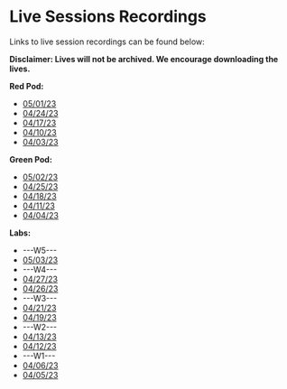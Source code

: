 # Live Sessions Recordings

<p>Links to live session recordings can be found below:</p>
<p><strong>Disclaimer: Lives will not be archived. We encourage downloading the lives.</strong></p>
<p><strong>Red Pod:</strong></p>
<ul style="list-style-type: disc;">
<li><a class="inline_disabled" href="https://transcripts.gotomeeting.com/#/s/f6b1aa3de41b8b51f4f2ecf84c5e9c87f2157880792b25f4eb5cb2dd3d38f7e4" target="_blank">05/01/23</a></li>
<li><a class="inline_disabled" href="https://transcripts.gotomeeting.com/#/s/61e22f849eaa5cfbd06f821124a498b0c79b1c34fb7604acd83285b58f63289f" target="_blank">04/24/23</a></li>
<li><a class="inline_disabled" href="https://transcripts.gotomeeting.com/#/s/bdd1fd23a86837e5c92e7b3bb29cab62537f284667fe6885d2b3e6512cfb9304" target="_blank">04/17/23</a></li>
<li><a class="inline_disabled" href="https://transcripts.gotomeeting.com/#/s/8b52fa9869ffafa1c108f6fdb6a4a212adaefcbd1a4685f792d60418813a12b1" target="_blank">04/10/23</a></li>
<li><a class="inline_disabled" href="https://transcripts.gotomeeting.com/#/s/d1fdb94363cb1f909c47d1b87383e99ed08fa3edbd294fe16f62cd7be861eaaa" target="_blank">04/03/23</a></li>
</ul>
<p><strong>Gree</strong><strong>n Pod:</strong></p>
<ul style="list-style-type: disc;">
<li><a class="inline_disabled" href="https://transcripts.gotomeeting.com/#/s/191d6c499a8409fc8ce428f1a8e9dd963f3802a94da854cb32089f81cf596858" target="_blank">05/02/23</a></li>
<li><a class="inline_disabled" href="https://transcripts.gotomeeting.com/#/s/050514b9fdde7ee24a80335610f5fcd2b5f71233e1f25925c3ec4d100e37800d" target="_blank">04/25/23</a></li>
<li><a class="inline_disabled" href="https://transcripts.gotomeeting.com/#/s/558e7052f78564300897fdd1f5b4b4294ff70f81d7bb41bef136333d2fd17c80" target="_blank">04/18/23</a></li>
<li><a class="inline_disabled" href="https://transcripts.gotomeeting.com/#/s/74de844b00f2060c0abf9a77e5b0f7f4f434f1b9a65bfa9adb7af1e80f0e166b" target="_blank">04/11/23</a></li>
<li><a class="inline_disabled" href="https://transcripts.gotomeeting.com/#/s/145379fcb41cac4fd77a4de4c01d7641b7c3081ab409d6d29ff01d29c8bf67dd" target="_blank">04/04/23</a></li>
</ul>
<p><strong>Labs:</strong></p>
<ul style="list-style-type: disc;">
<li>---W5---</li>
<li><a class="inline_disabled" href="https://transcripts.gotomeeting.com/#/s/fc3768be4b69ddf8c3017e3e347f72d5907538b0eb3a2800eb0a36bd611dfc98" target="_blank">05/03/23</a></li>
<li>---W4---</li>
<li><a class="inline_disabled" href="https://transcripts.gotomeeting.com/#/s/2a20669123b484ae454e31f46593ef7d5e390446c3a0b4f7b3c342d967a463ea" target="_blank">04/27/23</a></li>
<li><a class="inline_disabled" href="https://transcripts.gotomeeting.com/#/s/abd235e998662f20167c71225c8e3cfe889d0ead7e6b0a4903d63f2e43f1cf16" target="_blank">04/26/23</a></li>
<li>---W3---</li>
<li><a class="inline_disabled" href="https://transcripts.gotomeeting.com/#/s/a5bead3bfd1cf43a02d329a4aadf019c64fb3eae62eea87d07b2d689145f4cca" target="_blank">04/21/23</a></li>
<li><a class="inline_disabled" href="https://transcripts.gotomeeting.com/#/s/343129a0bea41700e1b02a3ea12fedf008c1718968506c975e38df8cca060f7a" target="_blank">04/19/23</a></li>
<li>---W2---</li>
<li><a class="inline_disabled" href="https://transcripts.gotomeeting.com/#/s/5b6f01a10aca5bbcb841a90e590da14714f15d0fe664bb1a865b68cfff0113fb" target="_blank">04/13/23</a></li>
<li><a class="inline_disabled" href="https://transcripts.gotomeeting.com/#/s/ad2d91ce7ec5e5518f074ad1611db96e3fa790ef04e9899da0d7422bf00fd79b" target="_blank">04/12/23</a></li>
<li>---W1---</li>
<li><a class="inline_disabled" href="https://transcripts.gotomeeting.com/#/s/fb7c34cd4f299f344fd1b172ff02e88f2ada1f66f72ddb29f446d7f61b6c613b" target="_blank">04/06/23</a></li>
<li><a class="inline_disabled" href="https://transcripts.gotomeeting.com/#/s/aaf8820df12e831ca1205514e3d4a843efb3778118545c27b25820bb4623cabd" target="_blank">04/05/23</a></li>
</ul>